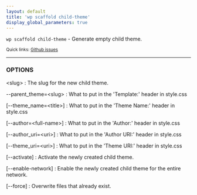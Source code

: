 ```yaml
---
layout: default
title: 'wp scaffold child-theme'
display_global_parameters: true
---
```


`wp scaffold child-theme` - Generate empty child theme.

<small>Quick links: <a href="https://github.com/wp-cli/wp-cli/issues?q=is%3Aopen+label%3Acommand%3Achild-theme+sort%3Aupdated-desc">Github issues</a></small>

<hr />

### OPTIONS

&lt;slug&gt;
: The slug for the new child theme.

\--parent_theme=&lt;slug&gt;
: What to put in the 'Template:' header in style.css

[\--theme_name=&lt;title&gt;]
: What to put in the 'Theme Name:' header in style.css

[\--author=&lt;full-name&gt;]
: What to put in the 'Author:' header in style.css

[\--author_uri=&lt;uri&gt;]
: What to put in the 'Author URI:' header in style.css

[\--theme_uri=&lt;uri&gt;]
: What to put in the 'Theme URI:' header in style.css

[\--activate]
: Activate the newly created child theme.

[\--enable-network]
: Enable the newly created child theme for the entire network.

[\--force]
: Overwrite files that already exist.




